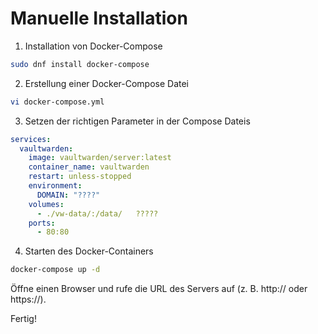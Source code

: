 # Manuelle Installation

1. Installation von Docker-Compose
```bash
sudo dnf install docker-compose
```

2. Erstellung einer Docker-Compose Datei
```bash
vi docker-compose.yml
```

3. Setzen der richtigen Parameter in der Compose Dateis
```yml
services:
  vaultwarden:
    image: vaultwarden/server:latest
    container_name: vaultwarden
    restart: unless-stopped
    environment:
      DOMAIN: "????"
    volumes:
      - ./vw-data/:/data/   ?????
    ports:
      - 80:80
```

4. Starten des Docker-Containers
```bash
docker-compose up -d
```

Öffne einen Browser und rufe die URL des Servers auf (z. B. http://<server-ip> oder https://<domain>).

Fertig!